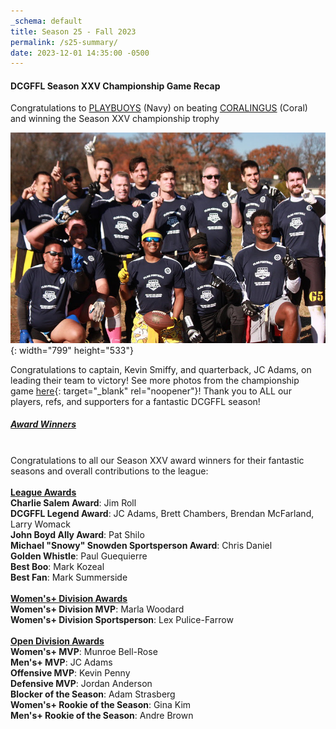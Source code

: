 ```yaml
---
_schema: default
title: Season 25 - Fall 2023
permalink: /s25-summary/
date: 2023-12-01 14:35:00 -0500
---
```

#### DCGFFL Season XXV Championship Game Recap

Congratulations to [PLAYBUOYS](/teams/s25-navy/)&nbsp;(Navy) on beating [CORALINGUS](/teams/s25-coral/) (Coral) and winning the Season XXV championship trophy

![](/img/s25winner.jpg){: width="799" height="533"}

Congratulations to captain, Kevin Smiffy, and quarterback, JC Adams, on leading their team to victory! See more photos from the championship game&nbsp;[here](https://www.flickr.com/photos/55392288@N03/albums/72177720312811557/){: target="_blank" rel="noopener"}! Thank you to ALL our players, refs, and supporters for a fantastic DCGFFL season!

##### **<u>Award Winners</u>**

<br>Congratulations to all our Season XXV award winners for their fantastic seasons and overall contributions to the league: <br><br>**<u>League Awards</u>**<br>**Charlie Salem Award**: Jim Roll<br>**DCGFFL Legend Award**: JC Adams, Brett Chambers, Brendan McFarland, Larry Womack<br>**John Boyd Ally Award**: Pat Shilo<br>**Michael "Snowy" Snowden Sportsperson Award**: Chris Daniel<br>**Golden Whistle**: Paul Guequierre<br>**Best Boo**: Mark Kozeal<br>**Best Fan**: Mark Summerside<br><br>**<u>Women's+ Division Awards</u>**<br>**Women's+ Division MVP**: Marla Woodard<br>**Women's+ Division Sportsperson**: Lex Pulice-Farrow<br><br>**<u>Open Division Awards</u>** <br>**Women's+ MVP**: Munroe Bell-Rose<br>**Men's+ MVP**: JC Adams<br>**Offensive MVP**: Kevin Penny<br>**Defensive MVP**: Jordan Anderson<br>**Blocker of the Season**: Adam Strasberg<br>**Women's+ Rookie of the Season**: Gina Kim<br>**Men's+ Rookie of the Season**: Andre Brown